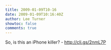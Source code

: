```yaml
---
title: 2009-01-09T10-16
date: 2009-01-09T10:16:40Z
author: Lee Turner
showtoc: false
comments: true
---
```


So, is this an iPhone killer? - http://cli.gs/2nmL7P

